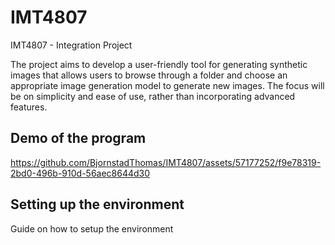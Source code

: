 # IMT4807
IMT4807 - Integration Project

The project aims to develop a user-friendly tool for generating synthetic 
images that allows users to browse through a folder and choose an appropriate image 
generation model to generate new images. The focus will be on simplicity and ease of use, 
rather than incorporating advanced features.

## Demo of the program
https://github.com/BjornstadThomas/IMT4807/assets/57177252/f9e78319-2bd0-496b-910d-56aec8644d30


## Setting up the environment
Guide on how to setup the environment

